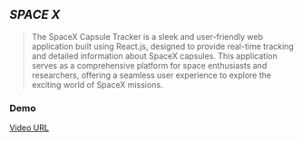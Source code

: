 ## _SPACE X_

> The SpaceX Capsule Tracker is a sleek and user-friendly web application built using React.js, designed to provide real-time tracking and detailed information about SpaceX capsules. This application serves as a comprehensive platform for space enthusiasts and researchers, offering a seamless user experience to explore the exciting world of SpaceX missions.

### Demo
[Video URL](https://drive.google.com/file/d/1rQA0H3QWYD2HE0sCVjMbTXEDw0dzQw-r/view?usp=drive_web)

